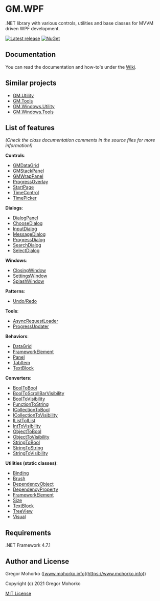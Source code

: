 # GM.WPF
.NET library with various controls, utilities and base classes for MVVM driven WPF development.

[![Latest release](https://img.shields.io/github/release/GregaMohorko/GM.WPF.svg?style=flat-square)](https://github.com/GregaMohorko/GM.WPF/releases/latest)
[![NuGet](https://img.shields.io/nuget/v/GM.WPF.svg?style=flat-square)](https://www.nuget.org/packages/GM.WPF)

## Documentation
You can read the documentation and how-to's under the [Wiki](https://github.com/GregaMohorko/GM.WPF/wiki).

## Similar projects
- [GM.Utility](https://github.com/GregaMohorko/GM.Utility)
- [GM.Tools](https://github.com/GregaMohorko/GM.Tools)
- [GM.Windows.Utility](https://github.com/GregaMohorko/GM.Windows.Utility)
- [GM.Windows.Tools](https://github.com/GregaMohorko/GM.Windows.Tools)

## List of features
*(Check the class documentation comments in the source files for more information!)*

**Controls**:
 - [GMDataGrid](src/GM.WPF/GM.WPF/Controls/GMDataGrid.cs)
 - [GMStackPanel](src/GM.WPF/GM.WPF/Controls/GMStackPanel.cs)
 - [GMWrapPanel](src/GM.WPF/GM.WPF/Controls/GMWrapPanel.cs)
 - [ProgressOverlay](src/GM.WPF/GM.WPF/Controls/ProgressOverlay.xaml.cs)
 - [StartPage](src/GM.WPF/GM.WPF/Controls/StartPage.xaml.cs)
 - [TimeControl](src/GM.WPF/GM.WPF/Controls/TimeControl.xaml.cs)
 - [TimePicker](src/GM.WPF/GM.WPF/Controls/TimePicker.xaml.cs)

**Dialogs**:
 - [DialogPanel](src/GM.WPF/GM.WPF/Controls/Dialogs/DialogPanel.xaml.cs)
 - [ChooseDialog](src/GM.WPF/GM.WPF/Controls/Dialogs/ChooseDialog.xaml.cs)
 - [InputDialog](src/GM.WPF/GM.WPF/Controls/Dialogs/InputDialog.xaml.cs)
 - [MessageDialog](src/GM.WPF/GM.WPF/Controls/Dialogs/MessageDialog.xaml.cs)
 - [ProgressDialog](src/GM.WPF/GM.WPF/Controls/Dialogs/ProgressDialog.xaml.cs)
 - [SearchDialog](src/GM.WPF/GM.WPF/Controls/Dialogs/SearchDialog.xaml.cs)
 - [SelectDialog](src/GM.WPF/GM.WPF/Controls/Dialogs/SelectDialog.xaml.cs)

**Windows**:
 - [ClosingWindow](src/GM.WPF/GM.WPF/Windows/ClosingWindow.cs)
 - [SettingsWindow](src/GM.WPF/GM.WPF/Windows/SettingsWindow.xaml.cs)
 - [SplashWindow](src/GM.WPF/GM.WPF/Windows/SplashWindow.cs)

**Patterns**:
 - [Undo/Redo](src/GM.WPF/GM.WPF/Patterns/UndoRedo/GMWPFUndoRedo.cs)

**Tools**:
 - [AsyncRequestLoader](src/GM.WPF/GM.WPF/AsyncRequestLoader.cs)
 - [ProgressUpdater](src/GM.WPF/GM.WPF/ProgressUpdater.cs)

**Behaviors**:
 - [DataGrid](src/GM.WPF/GM.WPF/Behaviors/DataGridBehavior.cs)
 - [FrameworkElement](src/GM.WPF/GM.WPF/Behaviors/FrameworkElementBehavior.cs)
 - [Panel](src/GM.WPF/GM.WPF/Behaviors/PanelBehavior.cs)
 - [TabItem](src/GM.WPF/GM.WPF/Behaviors/TabItemBehavior.cs)
 - [TextBlock](src/GM.WPF/GM.WPF/Behaviors/TextBlockBehavior.cs)

**Converters**:
 - [BoolToBool](src/GM.WPF/GM.WPF/Converters/BoolToBoolConverter.cs)
 - [BoolToScrollBarVisibility](src/GM.WPF/GM.WPF/Converters/BoolToScrollBarVisibilityConverter.cs)
 - [BoolToVisibility](src/GM.WPF/GM.WPF/Converters/BoolToVisibilityConverter.cs)
 - [FunctionToString](src/GM.WPF/GM.WPF/Converters/FunctionToStringConverter.cs)
 - [ICollectionToBool](src/GM.WPF/GM.WPF/Converters/ICollectionToBoolConverter.cs)
 - [ICollectionToVisibility](src/GM.WPF/GM.WPF/Converters/ICollectionToVisibilityConverter.cs)
 - [IListToIList](src/GM.WPF/GM.WPF/Converters/IListToIListConverter.cs)
 - [IntToVisibility](src/GM.WPF/GM.WPF/Converters/IntToVisibilityConverter.cs)
 - [ObjectToBool](src/GM.WPF/GM.WPF/Converters/ObjectToBoolConverter.cs)
 - [ObjectToVisibility](src/GM.WPF/GM.WPF/Converters/ObjectToVisibilityConverter.cs)
 - [StringToBool](src/GM.WPF/GM.WPF/Converters/StringToBoolConverter.cs)
 - [StringToString](src/GM.WPF/GM.WPF/Converters/StringToStringConverter.cs)
 - [StringToVisibility](src/GM.WPF/GM.WPF/Converters/StringToVisibilityConverter.cs)

**Utilities (static classes)**:
- [Binding](src/GM.WPF/GM.WPF/Utility/BindingUtility.cs)
- [Brush](src/GM.WPF/GM.WPF/Utility/BrushUtility.cs)
- [DependencyObject](src/GM.WPF/GM.WPF/Utility/DependencyObjectUtility.cs)
- [DependencyProperty](src/GM.WPF/GM.WPF/Utility/DependencyPropertyUtility.cs)
- [FrameworkElement](src/GM.WPF/GM.WPF/Utility/FrameworkElementUtility.cs)
- [Size](src/GM.WPF/GM.WPF/Utility/SizeUtility.cs)
- [TextBlock](src/GM.WPF/GM.WPF/Utility/TextBlockUtility.cs)
- [TreeView](src/GM.WPF/GM.WPF/Utility/TreeViewUtility.cs)
- [Visual](src/GM.WPF/GM.WPF/Utility/VisualUtility.cs)

## Requirements
.NET Framework 4.7.1

## Author and License
Gregor Mohorko ([www.mohorko.info](https://www.mohorko.info))

Copyright (c) 2021 Gregor Mohorko

[MIT License](./LICENSE.md)
